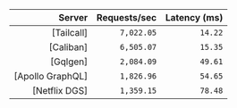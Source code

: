 <!-- PERFORMANCE_RESULTS_START -->

| Server | Requests/sec | Latency (ms) |
|--------:|--------------:|--------------:|
| [Tailcall] | `7,022.05` | `14.22` |
| [Caliban] | `6,505.07` | `15.35` |
| [Gqlgen] | `2,084.09` | `49.61` |
| [Apollo GraphQL] | `1,826.96` | `54.65` |
| [Netflix DGS] | `1,359.15` | `78.48` |

<!-- PERFORMANCE_RESULTS_END -->
